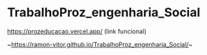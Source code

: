 # TrabalhoProz_engenharia_Social
https://prozeducacao.vercel.app/ (link funcional)

~https://ramon-vitor.github.io/TrabalhoProz_engenharia_Social/~
